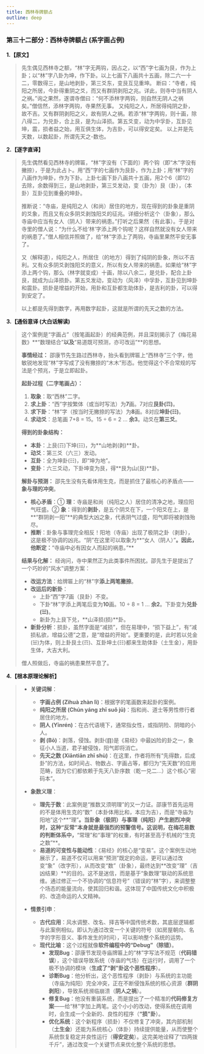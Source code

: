 ```yaml
---
title: 西林寺牌额占
outline: deep
---
```

  
### **第三十二部分：西林寺牌额占 (系字画占例)**

**1.【原文】**
> 先生偶见西林寺之额，“林”字无两钩，因占之，以“西”字七画为艮，作为上卦；以“林”字八卦为坤，作下卦。以上七画下八画共十五画，除二六一十二，零数得三，是山地剥卦，第三爻东，变艮互见重坤。
> 断曰：“寺者，纯阳之所居，今卦得重阴之爻，而又有群阴剥阳之兆。详此，则寺中当有阴人之祸。”询之果然，遂谓寺僧曰：“何不添林字两钩，则自然无阴人之祸矣。”僧信然，添林字两钩，寺果然无事。
> 又纯阳之人，所居得纯阴之卦，故不吉。又有群阴剥阳之义，故有阴人之祸。若添“林”字两钩，则十画，除八得二，为兑卦，合上艮，是为山泽损。第五爻变，动为中孚卦，互卦见坤，震，损者益之始，用互俱生体，为吉卦，可以得安定矣。
> 以上并是先天数，以数起卦，所谓先天之-数也。

**2.【逐字直译】**
> 先生偶然看见西林寺的牌匾，“林”字没有（下面的）两个钩（即“木”字没有撇捺），于是为此占卜。用“西”字的七画作为艮卦，作为上卦；用“林”字的八画作为坤卦，作为下卦。上卦七画下卦八画共十五画，用2个6（即12）去除，余数得到三，是山地剥卦，第三爻发动，变（卦为）艮（卦），（本卦）互卦见到重叠的坤卦。
> 
> 推断说：“寺庙，是纯阳之人（和尚）居住的地方，现在得到的卦象是重阴的爻象，而且又有众多阴爻剥蚀阳爻的征兆。详细分析这个（卦象），那么寺庙中应当有女人（阴人）带来的祸患。”打听之后果然（有此事）。于是对寺里的僧人说：“为什么不给‘林’字添上两个钩呢？这样自然就没有女人带来的祸患了。”僧人相信并照做了，给“林”字添上了两钩，寺庙里果然平安无事了。
> 
> 又（解释道），纯阳之人，所居住（的地方）得到了纯阴的卦象，所以不吉利。又有众多阴爻剥蚀阳爻的意义，所以有女人带来的祸患。如果给“林”字添上两个钩，那么（林字就变成）十画，除以八余二，是兑卦，配合上卦艮，就成为山泽损卦。第五爻发动，变动为（风泽）中孚卦，互卦见到坤卦和震卦。损卦是增益的开始，用卦和互卦都生助体卦，是吉利的卦，可以得到安定了。
> 
> 以上都是先得到数字，再用数字起卦，这就是所谓的先天之数的方法。

**3.【通俗意译 (大白话解读)**
> 这个案例是“字画占”（按笔画起卦）的经典范例，并且深刻揭示了《梅花易数》**“数理结合”**以及**“易道既可预测，亦可改运”**的思想。
> 
> **事情经过：**
> 邵康节先生路过西林寺，抬头看到牌匾上“西林寺”三个字，他敏锐地发现“林”字写成了没有撇捺的“木木”形态。他觉得这个不合常规的写法是个预兆，于是立即起卦。
> 
> **起卦过程（二字笔画占）：**
> 1.  **取象**：取“西林”二字。
> 2.  **求上卦**：“西”字按繁体（或当时写法）为**7**画。7对应**艮卦(☶)**。
> 3.  **求下卦**：“林”字（按当时无撇捺的写法）为**8**画。8对应**坤卦(☷)**。
> 4.  **求动爻**：总笔画 7+8 = 15。15 ÷ 6 = 2 ... **余3**。动爻在**第三爻**。
> 
> **得到的卦象结构：**
> *   **本卦**：上艮(☶)下坤(☷)，为**山地剥(剥)**卦。
> *   **动爻**：第三爻（六三）发动。
> *   **互卦**：全为坤卦(☷)，即“坤为地”。
> *   **变卦**：六三爻动，下卦坤变为艮，得**艮为山(艮)**卦。
> 
> **解卦与预测：**
> 邵先生没有先看体用生克，而是抓住了最核心的矛盾点——**象与理的冲突**。
> *   **核心矛盾**：① **理**：寺庙是和尚（纯阳之人）居住的清净之地，理应阳气旺盛。② **象**：得到的**剥卦**，是五个阴爻在下，一个阳爻在上，是**“群阴剥一阳”**的典型大凶之象，代表阴气过盛，阳气即将被剥蚀殆尽。
> *   **推断**：卦象与事理完全相反！阳地（寺庙）出现了极阴之卦（剥卦），这是极不协调的凶兆。“阴”在这里可以取象为**“女人（阴人）”**。因此，他断定：**“寺庙中必有因女人而起的祸患。”**
> 
> **结果与化解：**
> 经询问，寺中果然正为此类事件所困扰。邵先生于是提出了一个巧妙的“风水”调整方案：
> *   **改运方法**：给牌匾上的“林”字**添上两笔撇捺**。
> *   **改运后的新卦**：
>     *   上卦“西”字7画（艮卦）不变。
>     *   下卦“林”字添上两笔后变为**10**画。10 ÷ 8 = 1 ... **余2**。下卦变为**兑卦(☱)**。
>     *   新卦为上艮下兑，**山泽损(损)**卦。
> *   **新卦分析**：损卦，虽然字面是“减损”，但在易理中，“损下益上”，有“减损私欲，增益公德”之意，是“增益的开始”。更重要的是，此时若以兑金(☱)为体，则上卦艮土(☶)、互卦坤土(☷)都来生助体卦（土生金），用卦生体，大吉大利。
> 
> 僧人照做后，寺庙的祸患果然平息了。

**4.【根本原理论解析】**
> *   **关键词解**：
>     *   **字画占例 (Zìhuà zhàn lì)**：根据字的笔画数来起卦的案例。
>     *   **纯阳之所居 (Chún yáng zhī suǒ jū)**：指和尚、道士等男性修行者居住的地方。
>     *   **阴人 (Yīnrén)**：在古代语境下，通常指女性，或指阴险、阴暗的小人。
>     *   **剥 (Bō)**：剥落，侵蚀。剥卦(䷖)是《易经》中最凶险的卦之一，象征小人当道，君子被侵蚀，阳气即将消亡。
>     *   **先天之数 (Xiāntiān zhī shù)**：在这里，作者将所有“先得数，后成卦”的方法，如时间占、物数占、字画占等，都归为“先天数”的应用范畴，因为它们都依赖于先天八卦序数（乾一兑二…）这个核心“密码本”。
> 
> *   **象数义理**：
>     *   **理先于数**：此案例是“推数又须明理”的又一力证。邵康节首先运用的不是体用生克的“数”（本卦体用比和，本应为吉），而是“寺庙为阳地”这个**“理”**。当卦象（极阴）与事理（纯阳）产生剧烈冲突时，这种“反常”本身就是最强烈的预警信号。这说明，在梅花易数的判断体系中，**“常理”和“事理”的权重，有时甚至高于机械的“生克之数”**。
>     *   **易道的可变性与能动性**：《易经》的核心是“变易”。这个案例生动地展示了，易道不仅可以用来“预测”既定的命运，更可以通过改变“象”（改字形），从而改变“数”（卦象），最终达到**改变“理”（吉凶结果）**的目的。这不是迷信，而是基于“象数理”联动的系统思维。通过修正一个不协调的“信息符号”（错误的“林”字），来调整整个场态的能量流向，使其回归和谐。这体现了中国传统文化中积极的、改造命运的人文精神。
> 
> *   **情景引申**：
>     *   **古代应用**：风水调整、改名、择吉等中国传统术数，其底层逻辑都与此案例相似。即认为通过改变一个关键的符号（如房屋朝向、名字的字形音义、事件发生的时间），可以影响整个系统的运势。
>     *   **现代比喻**：这个过程就像**软件编程中的“Debug”（除错）**。
>         *   **发现Bug**：邵康节发现寺庙牌匾上的“林”字写法不规范（**代码错误**），这个错误导致系统（寺庙的气场）在运行时，调用了一个极不协调的模块（**生成了“剥”卦这个恶性程序**）。
>         *   **诊断Bug**：他分析出，这个恶性程序（剥卦）与系统的主功能（寺庙为纯阳）完全冲突，正在不断侵蚀系统的核心资源（**群阴剥阳**），导致系统濒临崩溃（**阴人之祸**）。
>         *   **修复Bug**：他没有重装系统，而是提出了一个精准的**代码修复方案**——给“林”字加上两笔。这个小小的改动，使得系统在调用时，会生成一个全新的、良性的程序（**“损”卦**）。
>         *   **优化系统**：这个新程序（损卦）不仅修复了冲突，其内部机制（**土生金**）还能为系统核心（体卦）持续提供能量，从而使整个系统恢复稳定并良性运行（**得安定矣**）。这完美地诠释了“四两拨千斤”，通过改变一个关键节点来优化整个系统的思想。
